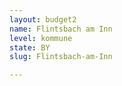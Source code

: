 ```yaml
---
layout: budget2
name: Flintsbach am Inn
level: kommune
state: BY
slug: Flintsbach-am-Inn

---
```



